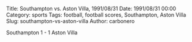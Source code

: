 Title: Southampton vs. Aston Villa, 1991/08/31
Date: 1991/08/31 00:00
Category: sports
Tags: football, football scores, Southampton, Aston Villa
Slug: southampton-vs-aston-villa
Author: carbonero


Southampton 1 - 1 Aston Villa
